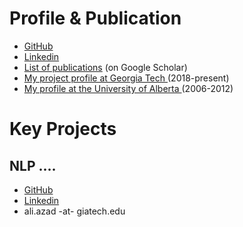 # Profile & Publication

* [GitHub](https://github.com/a-azad)
* [Linkedin](https://www.linkedin.com/in/aliazad/)
* [List of publications](https://goo.gl/Y2grlj) (on Google Scholar)
* [My project profile at Georgia Tech ](https://gatech-csm.symplicity.com/profiles/aliazad)(2018-present)
* [My profile at the University of Alberta ](https://sites.ualberta.ca/~azad1)(2006-2012)

# Key Projects

## NLP ....
* [GitHub]()
* [Linkedin]()
* ali.azad -at- giatech.edu
